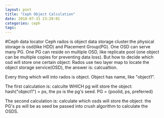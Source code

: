 ```yaml
---
layout: post
title: "Ceph Object Calculation"
date: 2018-07-31 23:29:01
categories: ceph
tags:
---
```


#Ceph data locator
Ceph rados is object data storage cluster:the physical storage is osd(like HDD) and
Placement Group(PG). One OSD can serve many PG. One PG can reside on multiple OSD, like
replicate pool (one object can be multiple copies for preventing data loss).
But how to decide which osd will store one certain object: Rados use two layer map to
locate the object storage service(OSD), the answer is: calcualtion.

Every thing which will into rados is object. Object has name, like "object1".

The first calculation is: calculte WHICH pg will store the object:
hash("object1") = ps, the ps is the pg's seed. PG = {poolid, ps, preferred}

The second calculation is: calculate which osds will store the object:
the PG's ps will be as seed be passed into crush algorithm to calculate the OSDS.